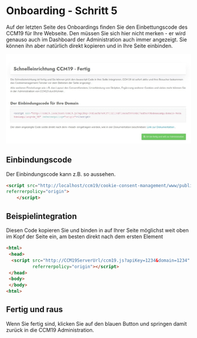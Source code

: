 # Onboarding - Schritt 5

Auf der letzten Seite des Onboardings finden Sie den Einbettungscode des CCM19 für Ihre Webseite. Den müssen Sie sich hier nicht merken - er wird genauso auch im Dashboard der Administration auch immer angezeigt. Sie können ihn aber natürlich direkt kopieren und in Ihre Seite einbinden.

![screenshot-1614090586768-768](../assets/screenshot-1614090586768-768.jpg)

## Einbindungscode

Der Einbindungscode kann z.B. so aussehen.

``` html
<script src="http://localhost/ccm19/cookie-consent-management/www/public/ccm19.js?apiKey=1234&amp;domain=1234&amp;lang=de_DE" 
referrerpolicy="origin">
    </script>
```



## Beispielintegration

Diesen Code kopieren Sie und binden in auf Ihrer Seite möglichst weit oben im Kopf der Seite ein, am besten direkt nach dem ersten <head> Element

``` html
<html>
 <head>
  <script src="http://CCM19ServerUrl/ccm19.js?apiKey=1234&domain=1234" 
          referrerpolicy="origin"></script>
 </head>
 <body>
 </body>
<html>    
```



## Fertig und raus

Wenn Sie fertig sind, klicken Sie auf den blauen Button und springen damit zurück in die CCM19 Administration.
